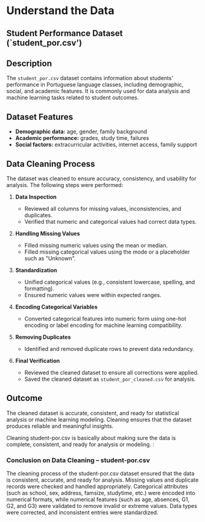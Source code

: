 # Understand the Data
## Student Performance Dataset (`student_por.csv')

## Description
The `student_por.csv` dataset contains information about students’ performance in Portuguese language classes, including demographic, social, and academic features. It is commonly used for data analysis and machine learning tasks related to student outcomes.

## Dataset Features
- **Demographic data:** age, gender, family background
- **Academic performance:** grades, study time, failures
- **Social factors:** extracurricular activities, internet access, family support

## Data Cleaning Process
The dataset was cleaned to ensure accuracy, consistency, and usability for analysis. The following steps were performed:

1. **Data Inspection**
   - Reviewed all columns for missing values, inconsistencies, and duplicates.
   - Verified that numeric and categorical values had correct data types.

2. **Handling Missing Values**
   - Filled missing numeric values using the mean or median.
   - Filled missing categorical values using the mode or a placeholder such as "Unknown".

3. **Standardization**
   - Unified categorical values (e.g., consistent lowercase, spelling, and formatting).
   - Ensured numeric values were within expected ranges.

4. **Encoding Categorical Variables**
   - Converted categorical features into numeric form using one-hot encoding or label encoding for machine learning compatibility.

5. **Removing Duplicates**
   - Identified and removed duplicate rows to prevent data redundancy.

6. **Final Verification**
   - Reviewed the cleaned dataset to ensure all corrections were applied.
   - Saved the cleaned dataset as `student_por_cleaned.csv` for analysis.

## Outcome
The cleaned dataset is accurate, consistent, and ready for statistical analysis or machine learning modeling. Cleaning ensures that the dataset produces reliable and meaningful insights.

Cleaning student-por.csv is basically about making sure the data is complete, consistent, and ready for analysis or modeling.
:

### Conclusion on Data Cleaning – student-por.csv

The cleaning process of the student-por.csv dataset ensured that the data is consistent, accurate, and ready for analysis. Missing values and duplicate records were checked and handled appropriately. Categorical attributes (such as school, sex, address, famsize, studytime, etc.) were encoded into numerical formats, while numerical features (such as age, absences, G1, G2, and G3) were validated to remove invalid or extreme values. Data types were corrected, and inconsistent entries were standardized.

